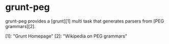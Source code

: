 grunt-peg
=========

grunt-peg provides a [grunt][1] multi task that generates parsers from
[PEG grammars][2].

[1]: "Grunt Homepage"
[2]: "Wikipedia on PEG grammars"